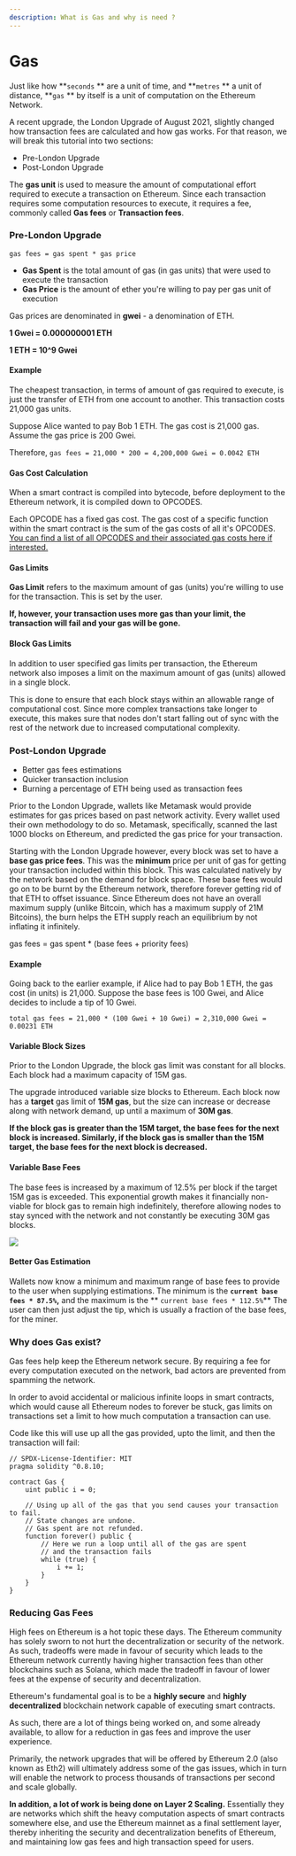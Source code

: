 ```yaml
---
description: What is Gas and why is need ?
---
```


# Gas

Just like how **`seconds` ** are a unit of time, and **`metres` ** a unit of distance, **`gas` ** by itself is a unit of computation on the Ethereum Network.

A recent upgrade, the London Upgrade of August 2021, slightly changed how transaction fees are calculated and how gas works. For that reason, we will break this tutorial into two sections:

* Pre-London Upgrade
* Post-London Upgrade

The **gas unit** is used to measure the amount of computational effort required to execute a transaction on Ethereum. Since each transaction requires some computation resources to execute, it requires a fee, commonly called **Gas fees** or **Transaction fees**.

### Pre-London Upgrade

`gas fees = gas spent * gas price`

* **Gas Spent** is the total amount of gas (in gas units) that were used to execute the transaction
* **Gas Price** is the amount of ether you're willing to pay per gas unit of execution

Gas prices are denominated in **gwei** - a denomination of ETH.

**1 Gwei = 0.000000001 ETH**

**1 ETH = 10^9 Gwei**

#### Example

The cheapest transaction, in terms of amount of gas required to execute, is just the transfer of ETH from one account to another. This transaction costs 21,000 gas units.

Suppose Alice wanted to pay Bob 1 ETH. The gas cost is 21,000 gas. Assume the gas price is 200 Gwei.

Therefore, `gas fees = 21,000 * 200 = 4,200,000 Gwei = 0.0042 ETH`

#### Gas Cost Calculation

When a smart contract is compiled into bytecode, before deployment to the Ethereum network, it is compiled down to OPCODES.

Each OPCODE has a fixed gas cost. The gas cost of a specific function within the smart contract is the sum of the gas costs of all it's OPCODES. [You can find a list of all OPCODES and their associated gas costs here if interested.](https://github.com/crytic/evm-opcodes)

#### Gas Limits

**Gas Limit** refers to the maximum amount of gas (units) you're willing to use for the transaction. This is set by the user.

**If, however, your transaction uses more gas than your limit, the transaction will fail and your gas will be gone.**

#### Block Gas Limits

In addition to user specified gas limits per transaction, the Ethereum network also imposes a limit on the maximum amount of gas (units) allowed in a single block.

This is done to ensure that each block stays within an allowable range of computational cost. Since more complex transactions take longer to execute, this makes sure that nodes don't start falling out of sync with the rest of the network due to increased computational complexity.

### Post-London Upgrade

* Better gas fees estimations
* Quicker transaction inclusion
* Burning a percentage of ETH being used as transaction fees

Prior to the London Upgrade, wallets like Metamask would provide estimates for gas prices based on past network activity. Every wallet used their own methodology to do so. Metamask, specifically, scanned the last 1000 blocks on Ethereum, and predicted the gas price for your transaction.

Starting with the London Upgrade however, every block was set to have a **base gas price fees**. This was the **minimum** price per unit of gas for getting your transaction included within this block. This was calculated natively by the network based on the demand for block space. These base fees would go on to be burnt by the Ethereum network, therefore forever getting rid of that ETH to offset issuance. Since Ethereum does not have an overall maximum supply (unlike Bitcoin, which has a maximum supply of 21M Bitcoins), the burn helps the ETH supply reach an equilibrium by not inflating it infinitely.

gas fees = gas spent \* (base fees + priority fees)

#### Example

Going back to the earlier example, if Alice had to pay Bob 1 ETH, the gas cost (in units) is 21,000. Suppose the base fees is 100 Gwei, and Alice decides to include a tip of 10 Gwei.

`total gas fees = 21,000 * (100 Gwei + 10 Gwei) = 2,310,000 Gwei = 0.00231 ETH`

#### Variable Block Sizes

Prior to the London Upgrade, the block gas limit was constant for all blocks. Each block had a maximum capacity of 15M gas.&#x20;

The upgrade introduced variable size blocks to Ethereum. Each block now has a **target** gas limit of **15M gas**, but the size can increase or decrease along with network demand, up until a maximum of **30M gas**.

**If the block gas is greater than the 15M target, the base fees for the next block is increased. Similarly, if the block gas is smaller than the 15M target, the base fees for the next block is decreased.**&#x20;

#### Variable Base Fees

The base fees is increased by a maximum of 12.5% per block if the target 15M gas is exceeded. This exponential growth makes it financially non-viable for block gas to remain high indefinitely, therefore allowing nodes to stay synced with the network and not constantly be executing 30M gas blocks.

![](<.gitbook/assets/image (5).png>)

#### Better Gas Estimation

Wallets now know a minimum and maximum range of base fees to provide to the user when supplying estimations. The minimum is the **`current base fees * 87.5%`,** and the maximum is the ** `current base fees * 112.5%`** The user can then just adjust the tip, which is usually a fraction of the base fees, for the miner.

### Why does Gas exist?

Gas fees help keep the Ethereum network secure. By requiring a fee for every computation executed on the network, bad actors are prevented from spamming the network.

In order to avoid accidental or malicious infinite loops in smart contracts, which would cause all Ethereum nodes to forever be stuck, gas limits on transactions set a limit to how much computation a transaction can use.

Code like this will use up all the gas provided, upto the limit, and then the transaction will fail:

```solidity
// SPDX-License-Identifier: MIT
pragma solidity ^0.8.10;

contract Gas {
    uint public i = 0;

    // Using up all of the gas that you send causes your transaction to fail.
    // State changes are undone.
    // Gas spent are not refunded.
    function forever() public {
        // Here we run a loop until all of the gas are spent
        // and the transaction fails
        while (true) {
            i += 1;
        }
    }
}
```

### Reducing Gas Fees

High fees on Ethereum is a hot topic these days. The Ethereum community has solely sworn to not hurt the decentralization or security of the network. As such, tradeoffs were made in favour of security which leads to the Ethereum network currently having higher transaction fees than other blockchains such as Solana, which made the tradeoff in favour of lower fees at the expense of security and decentralization.

Ethereum's fundamental goal is to be a **highly secure** and **highly decentralized** blockchain network capable of executing smart contracts.

As such, there are a lot of things being worked on, and some already available, to allow for a reduction in gas fees and improve the user experience.

Primarily, the network upgrades that will be offered by Ethereum 2.0 (also known as Eth2) will ultimately address some of the gas issues, which in turn will enable the network to process thousands of transactions per second and scale globally.

**In addition, a lot of work is being done on Layer 2 Scaling.** Essentially they are networks which shift the heavy computation aspects of smart contracts somewhere else, and use the Ethereum mainnet as a final settlement layer, thereby inheriting the security and decentralization benefits of Ethereum, and maintaining low gas fees and high transaction speed for users.
